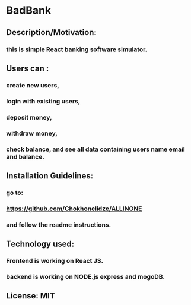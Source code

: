 # BadBank
## Description/Motivation:
### this is simple React banking software simulator.

## Users can :
### create new users,
### login with existing users,
### deposit money,
### withdraw money,
### check balance, and see all data containing users name email and balance.

## Installation Guidelines: 
### go to:
### https://github.com/Chokhonelidze/ALLINONE
### and follow the readme instructions.

## Technology used:
### Frontend is working on React JS.
### backend is working on NODE.js express and mogoDB.

## License: MIT